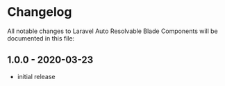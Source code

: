# Changelog

All notable changes to Laravel Auto Resolvable Blade Components will be documented in this file:

## 1.0.0 - 2020-03-23

- initial release
